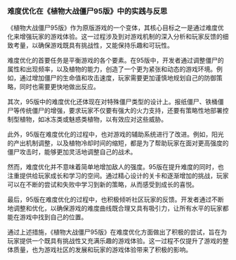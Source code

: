 ### 难度优化在《植物大战僵尸95版》中的实践与反思

《植物大战僵尸95版》作为原版游戏的一个变体，其核心目标之一是通过难度优化来增强玩家的游戏体验。这一过程涉及到对游戏机制的深入分析和玩家反馈的细致考量，以确保游戏既具有挑战性，又能保持乐趣和可玩性。

难度优化的首要任务是平衡游戏的各个要素。在95版中，开发者通过调整僵尸的属性和出现频率，以及植物的能力，创造了一个更为紧张和动态的游戏环境。例如，通过增加僵尸的生命值和攻击速度，玩家需要更加谨慎地规划自己的防御策略，同时也需要更快地做出反应。

其次，95版中的难度优化还体现在对特殊僵尸类型的设计上。报纸僵尸、铁桶僵尸等传统僵尸的增强，要求玩家不仅要有强大的火力支持，还要有策略性地部署控制型植物，如冰冻类或魅惑类植物，以有效应对这些威胁。

此外，95版在难度优化的过程中，也对游戏的辅助系统进行了改进。例如，阳光的产出机制调整，以及植物冷却时间的缩短，都是为了帮助玩家在面对更高强度的僵尸攻击时，能够更加灵活地调整自己的战术。

然而，难度优化并不意味着简单地增加敌人的强度。95版在提升难度的同时，也注重提供给玩家成长和学习的空间。通过精心设计的关卡和逐渐增加的挑战，玩家可以在不断的尝试和失败中学习到新的策略，从而感受到成长的喜悦。

最后，95版在难度优化的过程中，也积极倾听社区玩家的反馈。开发者通过不断地调整和优化，以确保游戏的难度曲线既合理又具有吸引力，让所有水平的玩家都能在游戏中找到自己的位置。

通过上述措施，《植物大战僵尸95版》在难度优化方面做出了积极的尝试，旨在为玩家提供一个既具有挑战性又充满乐趣的游戏体验。这一过程不仅提升了游戏的整体质量，也为游戏社区的发展和玩家的游戏体验带来了积极的影响。